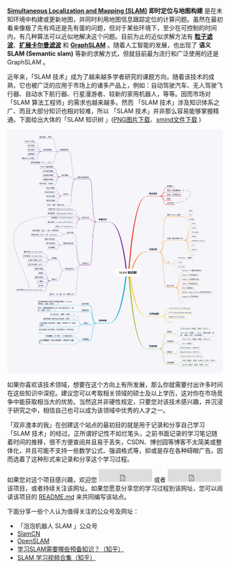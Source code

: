 [**Simultaneous Localization and Mapping (SLAM)**](https://en.wikipedia.org/wiki/Simultaneous_localization_and_mapping "Simultaneous Localization and Mapping") **即时定位与地图构建** 是在未知环境中构建或更新地图，并同时利用地图信息跟踪定位的计算问题。虽然在最初看来像极了先有鸡还是先有蛋的问题，但对于某些环境下，至少在可控制的时间内，有几种算法可以近似地解决这个问题。目前为止的近似求解方法有 [**粒子滤波**](https://en.wikipedia.org/wiki/Particle_filter)、[**扩展卡尔曼滤波**](https://en.wikipedia.org/wiki/Extended_Kalman_filter) 和 [**GraphSLAM**](https://en.wikipedia.org/wiki/GraphSLAM) 。随着人工智能的发展，也出现了 **语义 SLAM (Semantic slam)** 等新的求解方式，但就目前最为流行和广泛使用的还是 GraphSLAM 。

近年来，「SLAM 技术」成为了越来越多学者研究的课题方向，随着该技术的成熟，它也被广泛的应用于市场上的诸多产品上，例如：自动驾驶汽车、无人驾驶飞行器、自动水下航行器、行星漫游者、较新的家用机器人，等等。因而市场对「SLAM 算法工程师」的需求也越来越多。然而 「SLAM 技术」涉及知识体系之广、而且大部分知识也相对较难，所以 「SLAM 技术」并非那么容易能够掌握精通。下面给出大体的「SLAM 知识树 」([PNG图片下载](https://raw.githubusercontent.com/LSXiang/Journey2SLAM/master/docs/KnowledgeTree4SLAM.png)、[xmind文件下载](https://github.com/LSXiang/Journey2SLAM/blob/master/docs/KnowledgeTree4SLAM.xmind?raw=true) )

![SLAM 知识树](KnowledgeTree4SLAM.png)



如果你喜欢该技术领域，想要在这个方向上有所发展，那么你就需要付出许多时间在这些知识中深挖。建议您可以考取相关领域的硕士及以上学历，这对你在市场竞争中能获取相当大的优势。当然这并非硬性规定，只要您对该技术感兴趣，并沉浸于研究之中，相信自己也可以成为该领域中优秀的人才之一。

「双非渣本的我」在创建这个站点的最初目的就是用于记录和分享自己学习「SLAM 技术」的经过。正所谓好记性不如烂笔头，之前书面记录的学习笔记随着时间的推移，很不方便查阅并且易于丢失，CSDN、博创园等博客不太简美或整体化，并且可能不支持一些数学公式、强调格式等，抑或是存在各种碍眼广告。因而选着了这种形式来记录和分享这个学习过程。

如果您对这个项目感兴趣，欢迎您  <iframe src="https://ghbtns.com/github-btn.html?user=LSXiang&repo=Journey2SLAM&type=star&count=true&size=large" frameborder="0" scrolling="0" width="125px" height="30px"></iframe> 或者 <iframe src="https://ghbtns.com/github-btn.html?user=LSXiang&repo=Journey2SLAM&type=fork&count=true&size=large" frameborder="0" scrolling="0" width="125px" height="30px"></iframe> 该项目，或者持续关注该网址。如果您愿意分享您的学习过程到该网址，您可以阅读该项目的 [README.md](https://github.com/LSXiang/Journey2SLAM/blob/master/README.md) 来共同编写该站点。

下面分享一些个人认为值得关注的公众号及网址：

- 「泡泡机器人 SLAM 」公众号
- [SlamCN](http://www.slamcn.org/index.php/%E9%A6%96%E9%A1%B5)
- [OpenSLAM](https://openslam-org.github.io/)
- [学习SLAM需要哪些预备知识？（知乎）](https://www.zhihu.com/question/35186064)
- [SLAM 学习视频合集（知乎）](https://www.zhihu.com/question/35186064)



